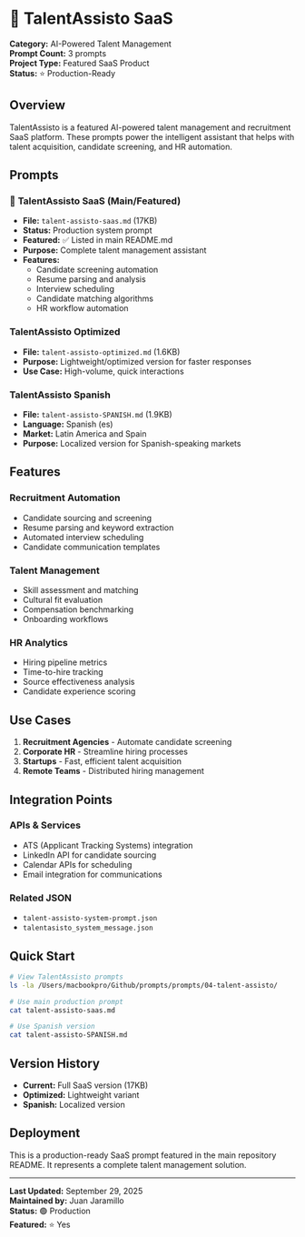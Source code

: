 # 💼 TalentAssisto SaaS

**Category:** AI-Powered Talent Management  
**Prompt Count:** 3 prompts  
**Project Type:** Featured SaaS Product  
**Status:** ⭐ Production-Ready

## Overview

TalentAssisto is a featured AI-powered talent management and recruitment SaaS platform. These prompts power the intelligent assistant that helps with talent acquisition, candidate screening, and HR automation.

## Prompts

### 🌟 **TalentAssisto SaaS** (Main/Featured)
- **File:** `talent-assisto-saas.md` (17KB)
- **Status:** Production system prompt
- **Featured:** ✅ Listed in main README.md
- **Purpose:** Complete talent management assistant
- **Features:**
  - Candidate screening automation
  - Resume parsing and analysis
  - Interview scheduling
  - Candidate matching algorithms
  - HR workflow automation

### **TalentAssisto Optimized**
- **File:** `talent-assisto-optimized.md` (1.6KB)
- **Purpose:** Lightweight/optimized version for faster responses
- **Use Case:** High-volume, quick interactions

### **TalentAssisto Spanish**
- **File:** `talent-assisto-SPANISH.md` (1.9KB)
- **Language:** Spanish (es)
- **Market:** Latin America and Spain
- **Purpose:** Localized version for Spanish-speaking markets

## Features

### Recruitment Automation
- Candidate sourcing and screening
- Resume parsing and keyword extraction
- Automated interview scheduling
- Candidate communication templates

### Talent Management
- Skill assessment and matching
- Cultural fit evaluation
- Compensation benchmarking
- Onboarding workflows

### HR Analytics
- Hiring pipeline metrics
- Time-to-hire tracking
- Source effectiveness analysis
- Candidate experience scoring

## Use Cases

1. **Recruitment Agencies** - Automate candidate screening
2. **Corporate HR** - Streamline hiring processes
3. **Startups** - Fast, efficient talent acquisition
4. **Remote Teams** - Distributed hiring management

## Integration Points

### APIs & Services
- ATS (Applicant Tracking Systems) integration
- LinkedIn API for candidate sourcing
- Calendar APIs for scheduling
- Email integration for communications

### Related JSON
- `talent-assisto-system-prompt.json`
- `talentasisto_system_message.json`

## Quick Start

```bash
# View TalentAssisto prompts
ls -la /Users/macbookpro/Github/prompts/prompts/04-talent-assisto/

# Use main production prompt
cat talent-assisto-saas.md

# Use Spanish version
cat talent-assisto-SPANISH.md
```

## Version History

- **Current:** Full SaaS version (17KB)
- **Optimized:** Lightweight variant
- **Spanish:** Localized version

## Deployment

This is a production-ready SaaS prompt featured in the main repository README. It represents a complete talent management solution.

---

**Last Updated:** September 29, 2025  
**Maintained by:** Juan Jaramillo  
**Status:** 🟢 Production  
**Featured:** ⭐ Yes